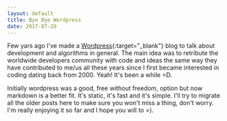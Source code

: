 ```yaml
---
layout: default
title: Bye Bye Wordpress
date: 2017-07-20
---
```

Few yars ago I've made a [Wordpress](https://wordpress.com){:target="_blank"} blog to talk about development and algorithms in general.
The main idea was to retribute the worldwide developers community with code and ideas the same way they have contributed to me/us all
these years since I first became interested in coding dating back from 2000. Yeah! It's been a while =D.  

Initially wordpress was a good, free without freedom, option but now markdown is a better fit. It's static, it's fast and it's simple.
I'll try to migrate all the older posts here to make sure you won't miss a thing, don't worry. I'm really enjoying it so far and I hope you will to =).

